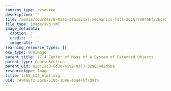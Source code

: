 ```yaml
---
content_type: resource
description: ''
file: /media/courses/8-01sc-classical-mechanics-fall-2016/7e94a6f22bc8528b109ee5a44bf7d91b_ls05_L17_html.svg
file_type: image/svg+xml
image_metadata:
  caption: ''
  credit: ''
  image-alt: ''
learning_resource_types: []
ocw_type: OCWImage
parent_title: 17.4 Center of Mass of a System of Extended Objects
parent_type: CourseSection
parent_uid: e13c11c8-6d3e-4192-0377-32a634d2d58a
resourcetype: Image
title: ls05_L17_html.svg
uid: 7e94a6f2-2bc8-528b-109e-e5a44bf7d91b
---
```

